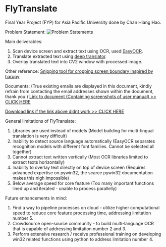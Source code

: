 # FlyTranslate

Final Year Project (FYP) for Asia Pacific University done by Chan Hiang Hao.


Problem Statement:
![Problem Statements](https://github.com/chanhh01/FlyTranslate/assets/84566394/8cd8002e-e494-4862-8194-4e2df3a84d50)


Main deliverables:
1. Scan device screen and extract text using OCR, used [EasyOCR](https://github.com/JaidedAI/EasyOCR).
2. Translate extracted text using [deep translator](https://github.com/nidhaloff/deep-translator).
3. Overlay translated text into CV2 window with processed image.

Other reference:
[Snipping tool for cropping screen boundary inspired by](https://github.com/harupy/snipping-tool/tree/master) [harupy](https://github.com/harupy)

Documents:
(True existing emails are displayed in this document, kindly refrain from contacting the email addresses shown within the document, thank you.)
[Link to document (Containing screenshots of user manual) >> CLICK HERE](https://cloudmails-my.sharepoint.com/:w:/g/personal/tp055637_mail_apu_edu_my/EbJZWb5KOJpOgm-Q9kTi2LgB5Wb13L3raIebHM2vqShQUw?e=aMBvq0)

[Download link if the link above didnt work >> CLICK HERE](https://github.com/chanhh01/FlyTranslate/files/12816943/FYP_Doc.docx)


General limitations of FlyTranslate:
1. Libraries are used instead of models (Model building for multi-lingual translation is very difficult)
2. Inability to detect source language automatically (EasyOCR separates recognition models with different font families. Cannot be selected all together)
3. Cannot extract text written vertically (Most OCR libraries limited to extract texts horizontally)
4. Inability to overlay text directly on top of device screen (Requires advanced expertise on pywin32, the scarce pywin32 documentation makes this nigh impossible)
5. Below average speed for core feature (Too many important functions lined up and iterated - unable to process parallelly)


Future enhancements in mind:
1. Find a way to pipeline processes on cloud - utilize higher computational speed to reduce core feature processing time, addressing limitation number 5.
2. Crowdsource open-source community - to build multi-language OCR that is capable of addressing limitation number 2 and 3.
3. Perform extensive research / receive professional training on developing win32 related functions using python to address limitation number 4.

